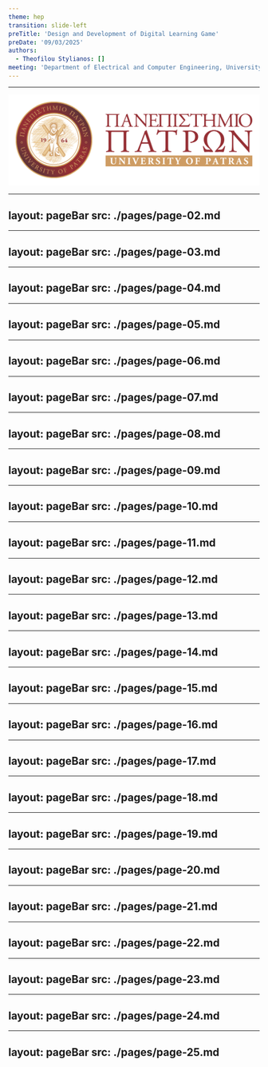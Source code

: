 ```yaml
---
theme: hep
transition: slide-left
preTitle: 'Design and Development of Digital Learning Game'
preDate: '09/03/2025'
authors:
  - Theofilou Stylianos: []
meeting: 'Department of Electrical and Computer Engineering, University of Patras'
---
```


<footer>
  <hr class='divider'/>
  <div class='footer-flex'>
    <span>
      <PoweredBySlidev/>
    </span>
    <span>
      <img id='logo' src='./assets//uplogo.png'/>
    </span>
  </div>
</footer>

---
layout: pageBar
src: ./pages/page-02.md
---


---
layout: pageBar
src: ./pages/page-03.md
---

---
layout: pageBar
src: ./pages/page-04.md
---

---
layout: pageBar
src: ./pages/page-05.md
---

---
layout: pageBar
src: ./pages/page-06.md
---

---
layout: pageBar
src: ./pages/page-07.md
---

---
layout: pageBar
src: ./pages/page-08.md
---

---
layout: pageBar
src: ./pages/page-09.md
---

---
layout: pageBar
src: ./pages/page-10.md
---

---
layout: pageBar
src: ./pages/page-11.md
---

---
layout: pageBar
src: ./pages/page-12.md
---

---
layout: pageBar
src: ./pages/page-13.md
---

---
layout: pageBar
src: ./pages/page-14.md
---

---
layout: pageBar
src: ./pages/page-15.md
---

---
layout: pageBar
src: ./pages/page-16.md
---

---
layout: pageBar
src: ./pages/page-17.md
---

---
layout: pageBar
src: ./pages/page-18.md
---

---
layout: pageBar
src: ./pages/page-19.md
---

---
layout: pageBar
src: ./pages/page-20.md
---

---
layout: pageBar
src: ./pages/page-21.md
---

---
layout: pageBar
src: ./pages/page-22.md
---

<!-- References ================ -->
<!-- =========================== -->
---
layout: pageBar
src: ./pages/page-23.md
---

---
layout: pageBar
src: ./pages/page-24.md
---

---
layout: pageBar
src: ./pages/page-25.md
---
